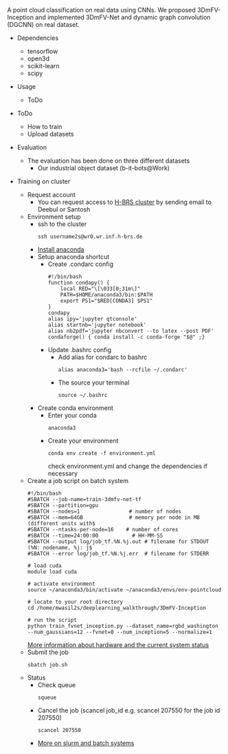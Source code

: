 A point cloud classification on real data using CNNs. 
We proposed 3DmFV-Inception and implemented 3DmFV-Net and dynamic graph convolution (DGCNN) on real dataset.
* Dependencies
   * tensorflow
   * open3d
   * scikit-learn
   * scipy
* Usage
    * ToDo
* ToDo
    * How to train
    * Upload datasets
* Evaluation
  * The evaluation has been done on three different datasets
    * Our industrial object dataset (b-it-bots@Work)

* Training on cluster
  * Request account
    * You can request access to [H-BRS cluster](https://wr0.wr.inf.h-brs.de/wr/index.html) by sending email to Deebul or Santosh
  * Environment setup
    * ssh to the cluster
      ```
      ssh username2s@wr0.wr.inf.h-brs.de
      ```
    * [Install anaconda](https://docs.anaconda.com/anaconda/install/linux/)
    * Setup anaconda shortcut
      * Create .condarc config
        ```
        #!/bin/bash
        function condapy() {
            local RED="\[\033[0;31m\]"
            PATH=$HOME/anaconda3/bin:$PATH
            export PS1="$RED[CONDA3] $PS1"
        }
        condapy
        alias ipy='jupyter qtconsole'
        alias startnb='jupyter notebook'
        alias nb2pdf='jupyter nbconvert --to latex --post PDF'
        condaforge() { conda install -c conda-forge "$@" ;}
        ```
      * Update .bashrc config
        * Add alias for condarc to bashrc
          ```
          alias anaconda3='bash --rcfile ~/.condarc'
          ```
        * The source your terminal
          ```
          source ~/.bashrc
          ```
    * Create conda environment
      * Enter your conda
        ```
        anaconda3
        ```
      * Create your environment
        ```
        conda env create -f environment.yml
        ```
        check environment.yml and change the dependencies if necessary
  * Create a job script on batch system
    ```
    #!/bin/bash
    #SBATCH --job-name=train-3dmfv-net-tf
    #SBATCH --partition=gpu
    #SBATCH --nodes=1                # number of nodes
    #SBATCH --mem=64GB               # memory per node in MB (different units with$
    #SBATCH --ntasks-per-node=16    # number of cores
    #SBATCH --time=24:00:00           # HH-MM-SS
    #SBATCH --output log/job_tf.%N.%j.out # filename for STDOUT (%N: nodename, %j: j$
    #SBATCH --error log/job_tf.%N.%j.err  # filename for STDERR

    # load cuda
    module load cuda

    # activate environment
    source ~/anaconda3/bin/activate ~/anaconda3/envs/env-pointcloud

    # locate to your root directory 
    cd /home/mwasil2s/deeplearning_walkthrough/3DmFV-Inception

    # run the script
    python train_fvnet_inception.py --dataset_name=rgbd_washington --num_gaussians=12 --fvnet=0 --num_inception=5 --normalize=1
    ```
    [More information about hardware and the current system status](https://wr0.wr.inf.h-brs.de/wr/index.html)
  * Submit the job
    ```
    sbatch job.sh
    ```
  * Status
    * Check queue
      ```
      squeue
      ```
    * Cancel the job (scancel job_id e.g. scancel 207550 for the job id 207550)
      ```
      scancel 207550
      ```
    * [More on slurm and batch systems](https://wr0.wr.inf.h-brs.de/wr/usage.html)
